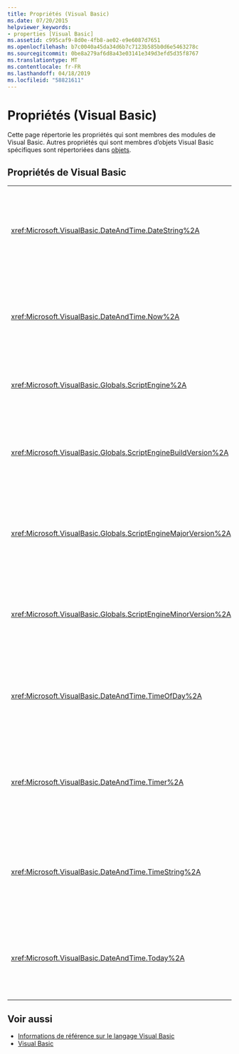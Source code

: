 ```yaml
---
title: Propriétés (Visual Basic)
ms.date: 07/20/2015
helpviewer_keywords:
- properties [Visual Basic]
ms.assetid: c995caf9-8d0e-4fb8-ae02-e9e6087d7651
ms.openlocfilehash: b7c0040a45da34d6b7c7123b585b0d6e5463278c
ms.sourcegitcommit: 0be8a279af6d8a43e03141e349d3efd5d35f8767
ms.translationtype: MT
ms.contentlocale: fr-FR
ms.lasthandoff: 04/18/2019
ms.locfileid: "58821611"
---
```

# <a name="properties-visual-basic"></a>Propriétés (Visual Basic)
Cette page répertorie les propriétés qui sont membres des modules de Visual Basic. Autres propriétés qui sont membres d’objets Visual Basic spécifiques sont répertoriées dans [objets](../../visual-basic/language-reference/objects/index.md).  
  
## <a name="visual-basic-properties"></a>Propriétés de Visual Basic  
  
|||  
|---|---|  
|<xref:Microsoft.VisualBasic.DateAndTime.DateString%2A>|Retourne ou définit un `String` valeur représentant la date actuelle indiquée par votre système.|  
|<xref:Microsoft.VisualBasic.DateAndTime.Now%2A>|Retourne un `Date` valeur contenant la date actuelle et l’heure indiquée par votre système.|  
|<xref:Microsoft.VisualBasic.Globals.ScriptEngine%2A>|Retourne un `String` représentant le runtime en cours d’utilisation.|  
|<xref:Microsoft.VisualBasic.Globals.ScriptEngineBuildVersion%2A>|Retourne un `Integer` contenant le numéro de version de build du runtime en cours d’utilisation.|  
|<xref:Microsoft.VisualBasic.Globals.ScriptEngineMajorVersion%2A>|Retourne un `Integer` contenant le numéro de version principale du runtime en cours d’utilisation.|  
|<xref:Microsoft.VisualBasic.Globals.ScriptEngineMinorVersion%2A>|Retourne un `Integer` contenant le numéro de version secondaire du runtime en cours d’utilisation.|  
|<xref:Microsoft.VisualBasic.DateAndTime.TimeOfDay%2A>|Retourne ou définit un `Date` valeur contenant l’heure actuelle indiquée par votre système.|  
|<xref:Microsoft.VisualBasic.DateAndTime.Timer%2A>|Retourne un `Double` valeur représentant le nombre de secondes écoulées depuis minuit.|  
|<xref:Microsoft.VisualBasic.DateAndTime.TimeString%2A>|Retourne ou définit un `String` valeur représentant l’heure actuelle indiquée par votre système.|  
|<xref:Microsoft.VisualBasic.DateAndTime.Today%2A>|Retourne ou définit un `Date` valeur contenant la date actuelle indiquée par votre système.|  
  
## <a name="see-also"></a>Voir aussi

- [Informations de référence sur le langage Visual Basic](../../visual-basic/language-reference/index.md)
- [Visual Basic](../../visual-basic/index.md)
